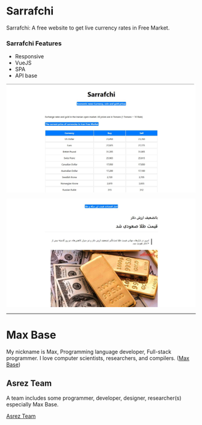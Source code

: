 # Sarrafchi

Sarrafchi: A free website to get live currency rates in Free Market.

### Sarrafchi Features

- Responsive
- VueJS
- SPA
- API base

![Sarrafchi - live currency rates in Free Market - vuejs](demo.jpg)

![Sarrafchi - live currency rates in Free Market - vuejs](demo-news.jpg)

---------

# Max Base

My nickname is Max, Programming language developer, Full-stack programmer. I love computer scientists, researchers, and compilers. ([Max Base](https://maxbase.org/))

## Asrez Team

A team includes some programmer, developer, designer, researcher(s) especially Max Base.

[Asrez Team](https://www.asrez.com/)


